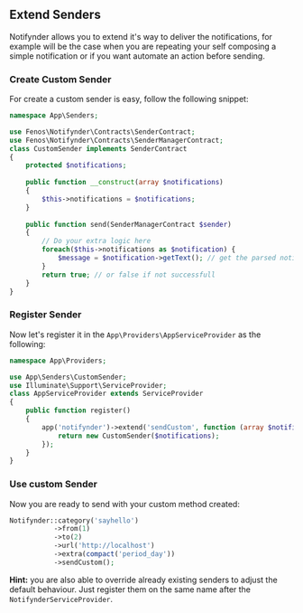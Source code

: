 ## Extend Senders

Notifynder allows you to extend it's way to deliver the notifications, for example will be the case when you are repeating your self composing a simple notification or if you want automate an action before sending.

### Create Custom Sender

For create a custom sender is easy, follow the following snippet:

```php
namespace App\Senders;

use Fenos\Notifynder\Contracts\SenderContract;
use Fenos\Notifynder\Contracts\SenderManagerContract;
class CustomSender implements SenderContract
{
    protected $notifications;
    
    public function __construct(array $notifications)
    {
        $this->notifications = $notifications;
    }
    
    public function send(SenderManagerContract $sender)
    {
        // Do your extra logic here
        foreach($this->notifications as $notification) {
            $message = $notification->getText(); // get the parsed notification text
        }
        return true; // or false if not successfull
    }
}
```

### Register Sender

Now let's register it in the `App\Providers\AppServiceProvider` as the following:

```php
namespace App\Providers;

use App\Senders\CustomSender;
use Illuminate\Support\ServiceProvider;
class AppServiceProvider extends ServiceProvider
{
    public function register()
    {
        app('notifynder')->extend('sendCustom', function (array $notifications) {
            return new CustomSender($notifications);
        });
    }
}
```

### Use custom Sender

Now you are ready to send with your custom method created:

```php
Notifynder::category('sayhello')
           ->from(1)
           ->to(2)
           ->url('http://localhost')
           ->extra(compact('period_day'))
           ->sendCustom();
```


**Hint:** you are also able to override already existing senders to adjust the default behaviour. Just register them on the same name after the `NotifynderServiceProvider`.